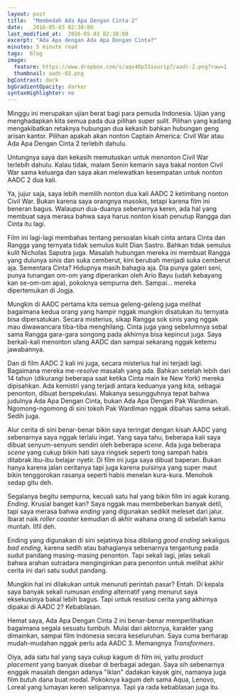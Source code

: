 ```yaml
---
layout: post
title:  "Membedah Ada Apa Dengan Cinta 2"
date:   2016-05-03 02:38:00
last_modified_at:  2016-05-03 02:38:00
excerpt: "Ada Apa dengan Ada Apa Dengan Cinta?"
minutes: 5 minute read
tags:  blog
image:
  feature: https://www.dropbox.com/s/aqv40p33iourip7/aadc-2.png?raw=1
  thumbnail: aadc-02.png
bgContrast: dark
bgGradientOpacity: darker
syntaxHighlighter: no
---
```


Minggu ini merupakan ujian berat bagi para pemuda Indonesia. Ujian yang menghadapkan kita semua pada dua pilihan super sulit. Pilihan yang kadang mengakibatkan retaknya hubungan dua kekasih bahkan hubungan geng arisan kantor. Pilihan apakah akan nonton Captain America: Civil War atau Ada Apa Dengan Cinta 2 terlebih dahulu.

Untungnya saya dan kekasih memutuskan untuk menonton Civil War terlebih dahulu. Kalau tidak, malam Senin kemarin saya bakal nonton Civil War sama keluarga dan saya akan melewatkan kesempatan untuk nonton AADC 2 dua kali.

Ya, jujur saja, saya lebih memilih nonton dua kali AADC 2 ketimbang nonton Civil War. Bukan karena saya orangnya masokis, tetapi karena film ini beneran bagus. Walaupun dua-duanya sebenarnya keren, ada hal yang membuat saya merasa bahwa saya harus nonton kisah penutup Rangga dan Cinta itu lagi.

Film ini lagi-lagi membahas tentang persoalan kisah cinta antara Cinta dan Rangga yang ternyata tidak semulus kulit Dian Sastro. Bahkan tidak semulus kulit Nicholas Saputra juga. Masalah hubungan mereka ini membuat Rangga yang dulunya sinis dan suka cemberut, kini berubah menjadi suka cemberut aja. Sementara Cinta? Hidupnya masih bahagia aja. Dia punya galeri seni, punya tunangan om-om yang diperankan oleh Ario Bayu (udah kebayang kan se-om-om apa), pokoknya sempurna deh. Sampai... mereka dipertemukan di Jogja.

<div class="img img--fullContainer img--14xLeading desaturate" style="background-image: url(https://www.dropbox.com/s/n4vk2c097z3duxo/aadc-2-trailer.jpg?raw=1);"></div>

Mungkin di AADC pertama kita semua geleng-geleng juga melihat bagaimana kedua orang yang hampir nggak mungkin disatukan itu ternyata bisa dipersatukan. Secara misterius, sikap Rangga sok sinis yang nggak mau diwawancara tiba-tiba menghilang. Cinta juga yang sebelumnya sebal sama Rangga gara-gara songong pada akhirnya bisa kepincut juga. Saya berkali-kali menonton ulang AADC dan sampai sekarang nggak ketemu jawabannya.

Dan di film AADC 2 kali ini juga, secara misterius hal ini terjadi lagi. Bagaimana mereka me-*resolve* masalah yang ada. Bahkan setelah lebih dari 14 tahun (dikurangi beberapa saat ketika Cinta main ke New York) mereka dipisahkan. Ada kemistri yang terjadi antara keduanya yang kita, sebagai penonton, dibuat berspekulasi. Makanya sesungguhnya tepat bahwa judulnya Ada Apa Dengan Cinta, bukan Ada Apa Dengan Pak Wardiman. Ngomong-ngomong di sini tokoh Pak Wardiman nggak dibahas sama sekali. Sedih juga.

Alur cerita di sini benar-benar bikin saya teringat dengan kisah AADC yang sebenarnya saya nggak terlalu ingat. Yang saya tahu, beberapa kali saya dibuat senyum-senyum sendiri oleh beberapa *scene*. Ada juga beberapa *scene* yang cukup bikin hati saya ringsek seperti tong sampah habis ditabrak ibu-ibu belajar nyetir. Di film ini juga saya dibuat baperan. Bukan hanya karena jalan ceritanya tapi juga karena puisinya yang super maut bikin tenggorokan rasanya seperti habis menelan kura-kura. Menohok sedap gitu deh.

<div class="img img--fullContainer img--14xLeading desaturate" style="background-image: url(https://www.dropbox.com/s/43um10jivredcxp/dian-sastro-jahat.jpg?raw=1);"></div>

Segalanya begitu sempurna, kecuali satu hal yang bikin film ini agak kurang. *Ending*. Krusial banget kan? Saya nggak mau membeberkan banyak detil, tapi saya merasa bahwa *ending* yang digunakan sedikit meleset dari jalur. Ibarat naik *roller coaster* kemudian di akhir wahana orang di sebelah kamu muntah. Ilfil deh.


Ending yang digunakan di sini sejatinya bisa dibilang *good ending* sekaligus *bad ending*, karena sedih atau bahagianya sebenarnya tergantung pada sudut pandang masing-masing penonton. Tapi sekali lagi, jelas sekali bahwa arahan sutradara menginginkan para penonton untuk melihat akhir cerita ini dari satu sudut pandang.

Mungkin hal ini dilakukan untuk menuruti perintah pasar? Entah. Di kepala saya banyak sekali rumusan *ending* alternatif yang menurut saya eksekusinya bakal lebih bagus. Tapi untuk resolusi cerita yang akhirnya dipakai di AADC 2? Kebablasan.

Hemat saya, Ada Apa Dengan Cinta 2 ini benar-benar memperlihatkan bagaimana segala sesuatu tumbuh. Mulai dari aktornya, karakter yang dimainkan, sampai film Indonesia secara keseluruhan. Saya cuma berharap mudah-mudahan nggak perlu ada AADC 3. Memangnya *Transformers*.

Oiya, ada satu hal yang saya cukup kagum di film ini, yaitu *product placement* yang banyak disebar di berbagai adegan. Saya sih sebenarnya enggak masalah dengan adanya "iklan" dadakan kayak gini, namanya juga film butuh dana buat modal. Pokoknya kagum deh sama Aqua, Lenovo, Loreal yang lumayan keren selipannya. Tapi ya rada kebablasan juga itu.

<div class="img img--fullContainer img--14xLeading desaturate" style="background-image: url(https://tinkermanliskrafa.files.wordpress.com/2016/04/giphy-2.gif);"></div>
